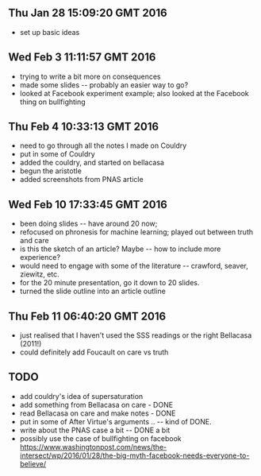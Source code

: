 
## Thu Jan 28 15:09:20 GMT 2016

- set up basic ideas


## Wed Feb  3 11:11:57 GMT 2016

- trying to write a bit more on consequences
- made some slides -- probably an easier way to go? 
- looked at Facebook experiment example; also looked at the Facebook thing on bullfighting

## Thu Feb  4 10:33:13 GMT 2016
- need to go through all the notes I made on Couldry
- put in some of Couldry
- added the couldry, and started on bellacasa
- begun the aristotle 
- added screenshots from PNAS article


## Wed Feb 10 17:33:45 GMT 2016
- been doing slides -- have around 20 now;
- refocused on phronesis for machine learning; played out between truth and care
- is this the sketch of an article? Maybe -- how to include more experience?
- would need to engage with some of the literature -- crawford, seaver, ziewitz, etc. 
- for the 20 minute presentation, go it down to 20 slides. 
- turned the slide outline into an article outline

## Thu Feb 11 06:40:20 GMT 2016
- just realised that I haven't used the SSS readings or the right Bellacasa (2011!)
- could definitely add Foucault on care vs truth

## TODO

- add couldry's idea of supersaturation
- add something from Bellacasa on care - DONE
- read Bellacasa on care and make notes - DONE
- put in some of After Virtue's arguments .. -- kind of DONE. 
- write about the PNAS case a bit -- DONE a bit 
- possibly use the case of bullfighting on facebook https://www.washingtonpost.com/news/the-intersect/wp/2016/01/28/the-big-myth-facebook-needs-everyone-to-believe/
